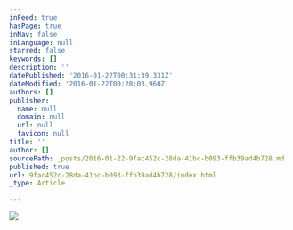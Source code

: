 ```yaml
---
inFeed: true
hasPage: true
inNav: false
inLanguage: null
starred: false
keywords: []
description: ''
datePublished: '2016-01-22T00:31:39.331Z'
dateModified: '2016-01-22T00:28:03.960Z'
authors: []
publisher:
  name: null
  domain: null
  url: null
  favicon: null
title: ''
author: []
sourcePath: _posts/2016-01-22-9fac452c-28da-41bc-b093-ffb39ad4b728.md
published: true
url: 9fac452c-28da-41bc-b093-ffb39ad4b728/index.html
_type: Article

---
```

![](https://the-grid-user-content.s3-us-west-2.amazonaws.com/27b2db7b-628b-4638-9c6e-145b75c8ccdd.jpg)